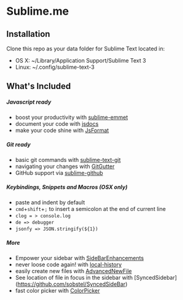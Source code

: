 # Sublime.me

## Installation
Clone this repo as your data folder for Sublime Text located in:
* OS X: ~/Library/Application Support/Sublime Text 3
* Linux: ~/.config/sublime-text-3


## What's Included

##### Javascript ready
* boost your productivity with [sublime-emmet](https://github.com/sergeche/emmet-sublime)
* document your code with [jsdocs](https://github.com/spadgos/sublime-jsdocs)
* make your code shine with [JsFormat](https://github.com/jdc0589/JsFormat)


##### Git ready
* basic git commands with [sublime-text-git](https://github.com/kemayo/sublime-text-git)
* navigating your changes with [GitGutter](https://github.com/jisaacks/GitGutter)
* GitHub support via [sublime-github](https://github.com/bgreenlee/sublime-github)


##### Keybindings, Snippets and Macros (OSX only)
* paste and indent by default
* `cmd`+`shift`+`;` to insert a semicolon at the end of current line
* `clog = > console.log`
* `de => debugger`
* `jsonfy => JSON.stringify(${1})`


##### More
* Empower your sidebar with [SideBarEnhancements](https://github.com/titoBouzout/SideBarEnhancements/tree/st3)
* never loose code again! with [local-history](https://github.com/vishr/local-history)
* easily create new files with [AdvancedNewFile](https://github.com/skuroda/Sublime-AdvancedNewFile)
* See location of file in focus in the sidebar with [SyncedSidebar] (https://github.com/sobstel/SyncedSideBar)
* fast color picker with [ColorPicker](https://github.com/weslly/ColorPicker/)
